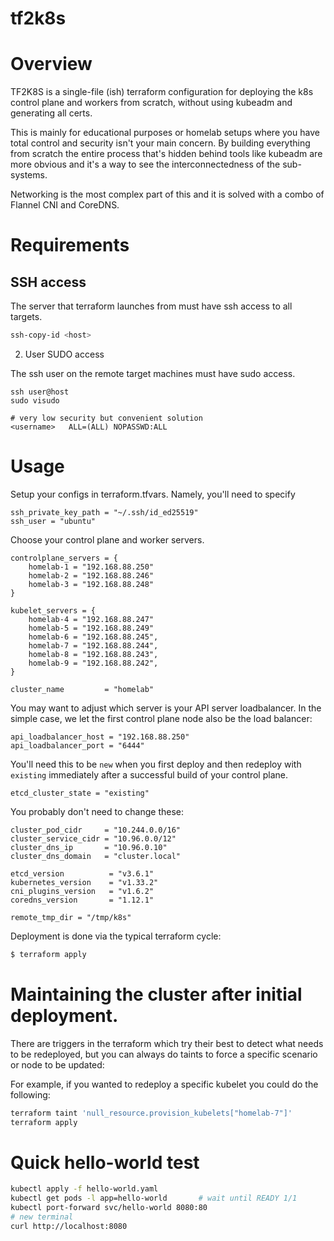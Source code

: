 # tf2k8s

# Overview

TF2K8S is a single-file (ish) terraform configuration for deploying the k8s control plane and workers from scratch, without using kubeadm and generating all certs.

This is mainly for educational purposes or homelab setups where you have total control and security isn't your main concern.  By building everything from scratch the entire process that's hidden behind tools like kubeadm are more obvious and it's a way to see the interconnectedness of the sub-systems.

Networking is the most complex part of this and it is solved with a combo of Flannel CNI and CoreDNS.

# Requirements

## SSH access

The server that terraform launches from must have ssh access to all targets.

```bash
ssh-copy-id <host>
```

2. User SUDO access

The ssh user on the remote target machines must have sudo access.

```
ssh user@host
sudo visudo

# very low security but convenient solution
<username>   ALL=(ALL) NOPASSWD:ALL
```




# Usage

Setup your configs in terraform.tfvars.  Namely, you'll need to specify

```
ssh_private_key_path = "~/.ssh/id_ed25519"
ssh_user = "ubuntu"
```

Choose your control plane and worker servers.

```
controlplane_servers = {
    homelab-1 = "192.168.88.250"
    homelab-2 = "192.168.88.246"
    homelab-3 = "192.168.88.248"
}

kubelet_servers = {
    homelab-4 = "192.168.88.247"
    homelab-5 = "192.168.88.249"
    homelab-6 = "192.168.88.245",
    homelab-7 = "192.168.88.244",
    homelab-8 = "192.168.88.243",
    homelab-9 = "192.168.88.242",
}

cluster_name         = "homelab"
```

You may want to adjust which server is your API server loadbalancer.  In the simple case, we let the first control plane node also be the load balancer:

```
api_loadbalancer_host = "192.168.88.250"
api_loadbalancer_port = "6444"
```

You'll need this to be `new` when you first deploy and then redeploy with `existing` immediately after a successful build of your control plane.

```
etcd_cluster_state = "existing"
```

You probably don't need to change these:

```
cluster_pod_cidr     = "10.244.0.0/16"
cluster_service_cidr = "10.96.0.0/12"
cluster_dns_ip       = "10.96.0.10"
cluster_dns_domain   = "cluster.local"

etcd_version          = "v3.6.1"
kubernetes_version    = "v1.33.2"
cni_plugins_version   = "v1.6.2"
coredns_version       = "1.12.1"

remote_tmp_dir = "/tmp/k8s"

```

Deployment is done via the typical terraform cycle:


```bash
$ terraform apply
```

# Maintaining the cluster after initial deployment.

There are triggers in the terraform which try their best to detect what needs to be redeployed, but you can always do taints to force a specific scenario or node to be updated:

For example, if you wanted to redeploy a specific kubelet you could do the following:

```bash
terraform taint 'null_resource.provision_kubelets["homelab-7"]'
terraform apply
```

# Quick hello-world test

```bash
kubectl apply -f hello-world.yaml
kubectl get pods -l app=hello-world       # wait until READY 1/1
kubectl port-forward svc/hello-world 8080:80
# new terminal
curl http://localhost:8080
```

